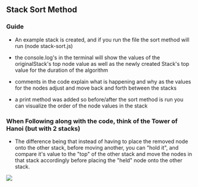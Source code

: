 ## Stack Sort Method


### Guide
- An example stack is created, and if you run the file the sort method will run (node stack-sort.js)

- the console.log's in the terminal will show the values of the originalStack's top node value as well as the newly created Stack's top value for the duration of the algorithm

- comments in the code explain what is happening and why as the values for the nodes adjust and move back and forth between the stacks

- a print method was added so before/after the sort method is run you can visualize the order of the node values in the stack

### When Following along with the code, think of the Tower of Hanoi (but with 2 stacks)
- The difference being that instead of having to place the removed node onto the other stack, before moving another, you can "hold it", and compare it's value to the "top" of the other stack and move the nodes in that stack accordingly before placing the "held" node onto the other stack.

<img style="textAlign: center;" src ="https://upload.wikimedia.org/wikipedia/commons/thumb/0/07/Tower_of_Hanoi.jpeg/300px-Tower_of_Hanoi.jpeg" />